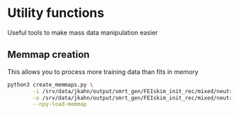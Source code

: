 # Utility functions

Useful tools to make mass data manipulation easier

## Memmap creation

This allows you to process more training data than fits in memory

```bash
python3 create_memmaps.py \
		-i /srv/data/jkahn/output/smrt_gen/FEIskim_init_rec/mixed/neutral/sub00/gen_vars/pandas/preprocessed/*_combined_x.npy \
		-o /srv/data/jkahn/output/smrt_gen/FEIskim_init_rec/mixed/neutral/sub00/gen_vars/pandas/preprocessed/particle_input.memmap \
		--npy-load-memmap
```


